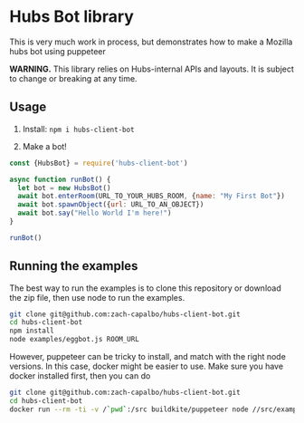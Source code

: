 # Hubs Bot library

This is very much work in process, but demonstrates how to make a Mozilla hubs
bot using puppeteer

**WARNING.** This library relies on Hubs-internal APIs and layouts. It is
subject to change or breaking at any time.

## Usage

1. Install: `npm i hubs-client-bot`

2. Make a bot!

```javascript
const {HubsBot} = require('hubs-client-bot')

async function runBot() {
  let bot = new HubsBot()
  await bot.enterRoom(URL_TO_YOUR_HUBS_ROOM, {name: "My First Bot"})
  await bot.spawnObject({url: URL_TO_AN_OBJECT})
  await bot.say("Hello World I'm here!")
}

runBot()
```

## Running the examples

The best way to run the examples is to clone this repository or download the zip
file, then use node to run the examples.

```sh
git clone git@github.com:zach-capalbo/hubs-client-bot.git
cd hubs-client-bot
npm install
node examples/eggbot.js ROOM_URL
```

However, puppeteer can be tricky to install, and match with the right node
versions. In this case, docker might be easier to use. Make sure you have docker
installed first, then you can do

```sh
git clone git@github.com:zach-capalbo/hubs-client-bot.git
cd hubs-client-bot
docker run --rm -ti -v /`pwd`:/src buildkite/puppeteer node //src/examples/eggbot.js ROOM_URL
```
